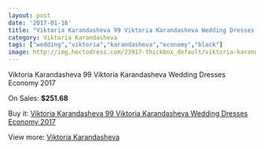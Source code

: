 ```yaml
---
layout: post
date: '2017-01-16'
title: "Viktoria Karandasheva 99 Viktoria Karandasheva Wedding Dresses Economy 2017"
category: Viktoria Karandasheva
tags: ["wedding","viktoria","karandasheva","economy","black"]
image: http://img.hectodress.com/23917-thickbox_default/viktoria-karandasheva-99-viktoria-karandasheva-wedding-dresses-economy-2013.jpg
---
```

Viktoria Karandasheva 99 Viktoria Karandasheva Wedding Dresses Economy 2017

On Sales: **$251.68**
<a href="https://www.hectodress.com/viktoria-karandasheva/11063-viktoria-karandasheva-99-viktoria-karandasheva-wedding-dresses-economy-2013.html"><amp-img layout="responsive" width="600" height="600" src="//img.hectodress.com/23917-thickbox_default/viktoria-karandasheva-99-viktoria-karandasheva-wedding-dresses-economy-2013.jpg" alt="Viktoria Karandasheva 99 Viktoria Karandasheva Wedding Dresses Economy 2017 0" /></a>
<a href="https://www.hectodress.com/viktoria-karandasheva/11063-viktoria-karandasheva-99-viktoria-karandasheva-wedding-dresses-economy-2013.html"><amp-img layout="responsive" width="600" height="600" src="//img.hectodress.com/23918-thickbox_default/viktoria-karandasheva-99-viktoria-karandasheva-wedding-dresses-economy-2013.jpg" alt="Viktoria Karandasheva 99 Viktoria Karandasheva Wedding Dresses Economy 2017 1" /></a>

Buy it: [Viktoria Karandasheva 99 Viktoria Karandasheva Wedding Dresses Economy 2017](https://www.hectodress.com/viktoria-karandasheva/11063-viktoria-karandasheva-99-viktoria-karandasheva-wedding-dresses-economy-2013.html "Viktoria Karandasheva 99 Viktoria Karandasheva Wedding Dresses Economy 2017")

View more: [Viktoria Karandasheva](https://www.hectodress.com/174-viktoria-karandasheva "Viktoria Karandasheva")